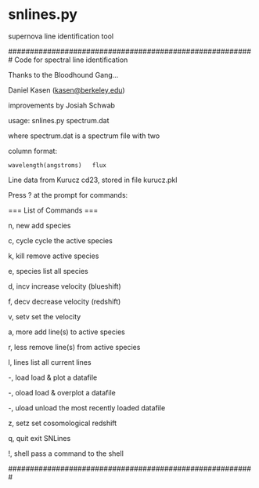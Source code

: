 # snlines.py
supernova line identification tool

#########################################################
 Code for spectral line identification
 
 Thanks to the Bloodhound Gang...
 
 Daniel Kasen (kasen@berkeley.edu)
 
 improvements by Josiah Schwab

 usage: snlines.py spectrum.dat
 
 where spectrum.dat is a spectrum file with two
 
 column format:
 
    wavelength(angstroms)   flux


Line data from Kurucz cd23, stored in file kurucz.pkl

 Press ? at the prompt for commands:

  === List of Commands ===

 n, new      add species
 
 c, cycle    cycle the active species
 
 k, kill     remove active species
 
 e, species  list all species

 d, incv     increase velocity (blueshift)

 f, decv     decrease velocity (redshift)
 
 v, setv     set the velocity
 

 a, more     add line(s) to active species
 
 r, less     remove line(s) from active species
 
 l, lines    list all current lines

 -, load     load & plot a datafile
 
 -, oload    load & overplot a datafile
 
 -, uload    unload the most recently loaded datafile

 z, setz     set cosomological redshift
 
 q, quit     exit SNLines
 
 !, shell    pass a command to the shell
 
#########################################################
